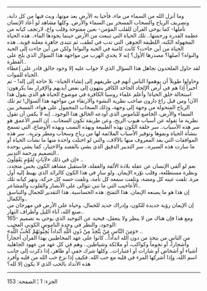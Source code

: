 ------------------------------------------------------------------------

وما أنزل الله من السماء من ماء، فأحيا به الأرض بعد موتها، وبث فيها من كل
دابة، وتصريف الرياح والسحاب المسخر بين السماء والأرض. وكلها مشاهد لو
أعاد الإنسان تأملها- كما يوحي القرآن للقلب المؤمن- بعين مفتوحة وقلب واع،
لارتجف كيانه من عظمة القدرة ورحمتها.. تلك الحياة التي تنبعث من الأرض
حينما يجودها الماء.. هذه الحياة المجهولة الكنه، اللطيفة الجوهر، التي تدب
في لطف، ثم تتبدى جاهرة معلنة قوية.. هذه الحياة من أين جاءت؟ كانت كامنة
في الحبة والنواة! ولكن من أين جاءت إلى الحبة والنواة؟ أصلها؟ مصدرها
الأول؟ إنه لا يجدي الهرب من مواجهة هذا السؤال الذي يلح على الفطرة..  
لقد حاول الملحدون تجاهل هذا السؤال الذي لا جواب عليه إلا وجود خالق قادر
على إعطاء الحياة للموات.  
وحاولوا طويلاً أن يوهموا الناس أنهم في طريقهم إلى إنشاء الحياة- بلا حاجة
إلى إله! - ثم أخيراً إذا هم في أرض الإلحاد الجاحد الكافر ينتهون إلى نفض
أيديهم والإقرار بما يكرهون: استحالة خلق الحياة! وأعلم علماء روسيا
الكافرة في موضوع الحياة هو الذي يقول هذا الآن! ومن قبل راغ دارون صاحب
نظرية النشوء والارتقاء من مواجهة هذا السؤال! ثم تلك الرياح المتحولة من
وجهة إلى وجهة، وذلك السحاب المحمول على هواء، المسخر بين السماء والأرض،
الخاضع للناموس الذي أودعه الخالق هذا الوجود.. إنه لا يكفي أن تقول نظرية
ما تقوله عن أسباب هبوب الريح، وعن طريقة تكون السحاب.. إن السر الأعمق هو
سر هذه الأسباب.. سر خلقة الكون بهذه الطبيعة وبهذه النسب وبهذه الأوضاع،
التي تسمح بنشأة الحياة ونموها وتوفير الأسباب الملائمة لها من رياح وسحاب
ومطر وتربة.. سر هذه الموافقات التي يعد المعروف منها بالآلاف، والتي لو
اختلت واحدة منها ما نشأت الحياة أو ما سارت هذه السيرة.. سر التدبير
الدقيق الذي يشي بالقصد والاختيار، كما يشي بوحدة التصميم ورحمة
التدبير..  
إن في ذلك «لَآياتٍ لِقَوْمٍ يَعْقِلُونَ» ..  
نعم لو ألقى الإنسان عن عقله بلادة الألفة والغفلة، فاستقبل مشاهد الكون
بحس متجدد، ونظرة مستطلعة، وقلب نوّره الإيمان. ولو سار في هذا الكون
كالرائد الذي يهبط إليه أول مرة. تلفت عينه كل ومضة، وتلفت سمعه كل نأمة،
وتلفت حسه كل حركة، وتهز كيانه تلك الأعاجيب التي ما تني تتوالى على
الأبصار والقلوب والمشاعر..  
إن هذا هو ما يصنعه الإيمان. هذا التفتح. هذه الحساسية. هذا التقدير للجمال
والتناسق والكمال..  
إن الإيمان رؤية جديدة للكون، وإدراك جديد للجمال، وحياة على الأرض في
مهرجان من صنع الله، آناء الليل وأطراف النهار..  
165- ومع هذا فإن هناك من لا ينظر ولا يتعقل، فيحيد عن التوحيد الذي يوحي
به تصميم الوجود، والنظر في وحدة الناموس الكوني العجيب:  
«وَمِنَ النَّاسِ مَنْ يَتَّخِذُ مِنْ دُونِ اللَّهِ أَنْداداً يُحِبُّونَهُمْ كَحُبِّ اللَّهِ» ..  
من الناس من يتخذ من دون الله انداداً.. كانوا على عهد المخاطبين بهذا
القرآن أحجاراً وأشجاراً، أو نجوماً وكواكب، أو ملائكة وشياطين.. وهم في كل
عهد من عهود الجاهلية أشياء أو أشخاص أو شارات أو اعتبارات.. وكلها شرك خفي
أو ظاهر، إذا ذكرت إلى جانب اسم الله، وإذا أشركها المرء في قلبه مع حب
الله. فكيف إذا نزع حب الله من قلبه وأفرد هذه الأنداد بالحب الذي لا يكون
إلا لله؟

------------------------------------------------------------------------

الجزء: 1 ¦ الصفحة: 153
